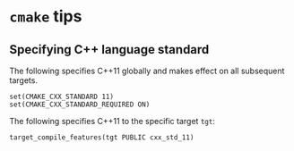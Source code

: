 # `cmake` tips

## Specifying C++ language standard
The following specifies C++11 globally and makes effect on all subsequent targets.
```
set(CMAKE_CXX_STANDARD 11)
set(CMAKE_CXX_STANDARD_REQUIRED ON)
```

The following specifies C++11 to the specific target `tgt`:
```
target_compile_features(tgt PUBLIC cxx_std_11)
```
